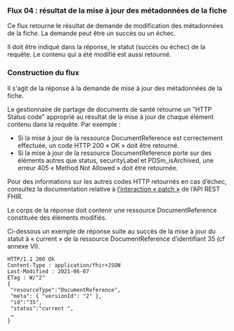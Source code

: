 ### Flux 04 : résultat de la mise à jour des métadonnées de la fiche

Ce flux retourne le résultat de demande de modification des métadonnées de la fiche. La demande peut être un succès ou un échec.

Il doit être indiqué dans la réponse, le statut (succès ou échec) de la requête. Le contenu qui a été modifié est aussi retourné. 

### Construction du flux 

Il s'agit de la réponse à la demande de mise à jour des métadonnées de la fiche.

Le gestionnaire de partage de documents de santé retourne un "HTTP Status code" approprié au résultat de la mise à jour de chaque élément contenu dans la requête. Par exemple :
* Si la mise à jour de la ressource DocumentReference est correctement effectuée, un code HTTP 200 « OK » doit être retourné.
* Si la mise à jour de la ressource DocumentReference porte sur des éléments autres que status, securityLabel et PDSm_isArchived, une erreur 405 « Method Not Allowed » doit être retournée.

Pour des informations sur les autres codes HTTP retournés en cas d’échec, consultez la documentation relative à [l’interaction « patch »](https://www.hl7.org/fhir/http.html#summary) de l’API REST FHIR.

Le corps de la réponse doit contenir une ressource DocumentReference constituée des éléments modifiés.

Ci-dessous un exemple de réponse suite au succès de la mise à jour du statut à « current » de la ressource DocumentReference d’identifiant 35 (cf annexe VI).

```
HTTP/1.1 200 Ok
Content-Type : application/fhir+JSON
Last-Modified : 2021-06-07
ETag : W/"2"
{
 "resourceType":"DocumentReference",
 "meta": { "versionId": "2" },
 "id":"35",
 "status":"current ",
 …
}
```